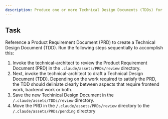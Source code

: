 ```yaml
--- 
description: Produce one or more Technical Design Documents (TDDs) for a new application feature outlined in a Product Requirement Document (PRD)
---
```


## Task

Reference a Product Requirement Document (PRD) to create a Technical Design Document (TDD). Run the following steps sequentially to accomplish this: 

1. Invoke the technical-architect to review the Product Requirement Document (PRD) in the `.claude/assets/PRDs/review` directory. 
2. Next, invoke the technical-architect to draft a Technical Design Document (TDD). Depending on the work required to satisfy the PRD, the TDD should deliniate clearly between aspects that require frontend work, backend work or both.
3. Save the new Techinical Design Document in the `/.claude/assets/TDDs/review` directory.
4. Move the PRD in the `/.claude/assets/PRDs/review` directory to the `/.claude/assets/PRDs/pending` directory

